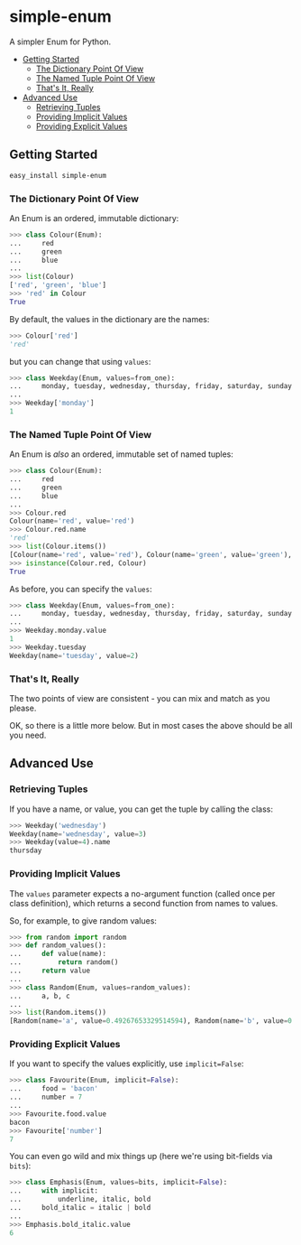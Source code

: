 simple-enum
===========

A simpler Enum for Python.

* [Getting Started](#getting-started)
  * [The Dictionary Point Of View](#the-dictionary-point-of-view)
  * [The Named Tuple Point Of View](#the-named-tuple-point-of-view)
  * [That's It, Really](#thats-it-really)
* [Advanced Use](#advanced-use)
  * [Retrieving Tuples](#retrieving-tuples)
  * [Providing Implicit Values](#providing-implicit-values)
  * [Providing Explicit Values](#providing-explicit-values)

Getting Started
---------------

```sh
easy_install simple-enum
```

### The Dictionary Point Of View

An Enum is an ordered, immutable dictionary:

```python
>>> class Colour(Enum):
...     red
...     green
...     blue
...
>>> list(Colour)
['red', 'green', 'blue']
>>> 'red' in Colour
True
```

By default, the values in the dictionary are the names:

```python
>>> Colour['red']
'red'
```

but you can change that using `values`:

```python
>>> class Weekday(Enum, values=from_one):
...     monday, tuesday, wednesday, thursday, friday, saturday, sunday
...
>>> Weekday['monday']
1
```

### The Named Tuple Point Of View

An Enum is *also* an ordered, immutable set of named tuples:

```python
>>> class Colour(Enum):
...     red
...     green
...     blue
...
>>> Colour.red
Colour(name='red', value='red')
>>> Colour.red.name
'red'
>>> list(Colour.items())
[Colour(name='red', value='red'), Colour(name='green', value='green'), Colour(name='blue', value='blue')]
>>> isinstance(Colour.red, Colour)
True
```

As before, you can specify the `values`:

```python
>>> class Weekday(Enum, values=from_one):
...     monday, tuesday, wednesday, thursday, friday, saturday, sunday
...
>>> Weekday.monday.value
1
>>> Weekday.tuesday
Weekday(name='tuesday', value=2)
```

### That's It, Really

The two points of view are consistent - you can mix and match as you please.

OK, so there is a little more below.  But in most cases the above should be
all you need.

Advanced Use
------------

### Retrieving Tuples

If you have a name, or value, you can get the tuple by calling the class:

```python
>>> Weekday('wednesday')
Weekday(name='wednesday', value=3)
>>> Weekday(value=4).name
thursday
```

### Providing Implicit Values

The `values` parameter expects a no-argument function (called once per class
definition), which returns a second function from names to values.

So, for example, to give random values:

```python
>>> from random import random
>>> def random_values():
...     def value(name):
...         return random()
...     return value
...
>>> class Random(Enum, values=random_values):
...     a, b, c
...
>>> list(Random.items())
[Random(name='a', value=0.49267653329514594), Random(name='b', value=0.5521902021074088), Random(name='c', value=0.5540234367417308)]
```

### Providing Explicit Values

If you want to specify the values explicitly, use `implicit=False`:

```python
>>> class Favourite(Enum, implicit=False):
...     food = 'bacon'
...     number = 7
...
>>> Favourite.food.value
bacon
>>> Favourite['number']
7
```

You can even go wild and mix things up (here we're using bit-fields via `bits`):

```python
>>> class Emphasis(Enum, values=bits, implicit=False):
...     with implicit:
...         underline, italic, bold
...     bold_italic = italic | bold
...
>>> Emphasis.bold_italic.value
6
```
